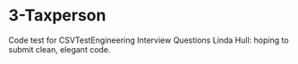 # 3-Taxperson
Code test for CSVTestEngineering Interview Questions
Linda Hull: hoping to submit clean, elegant code.
